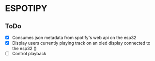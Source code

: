 # **ESPOTIPY**


## ToDo
- [x] Consumes json metadata from spotify's web api on the esp32
- [x] Display users currently playing track on an oled display connected to the esp32 ()
- [ ] Control playback
